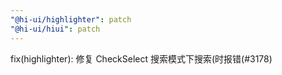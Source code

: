 ```yaml
---
"@hi-ui/highlighter": patch
"@hi-ui/hiui": patch
---
```


fix(highlighter): 修复 CheckSelect 搜索模式下搜索(时报错(#3178)
